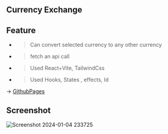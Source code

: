 ## Currency Exchange
## Feature
- > Can convert selected currency to any other currency
- > fetch an api call
- > Used React+Vite, TailwindCss
- > Used Hooks, States , effects, Id

-> [GithubPages](https://amanbhardwaj-git.github.io/currency-exchange/)

## Screenshot
![Screenshot 2024-01-04 233725](https://github.com/AmanBhardwaj-Git/currency-exchange/assets/141410524/9c8ec694-4a2b-42f9-88fe-8503c007face)
